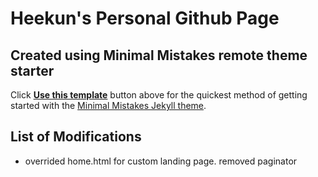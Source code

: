# Heekun's Personal Github Page

## Created using Minimal Mistakes remote theme starter
Click [**Use this template**](https://github.com/mmistakes/mm-github-pages-starter/generate) button above for the quickest method of getting started with the [Minimal Mistakes Jekyll theme](https://github.com/mmistakes/minimal-mistakes).

## List of Modifications
- overrided home.html for custom landing page. removed paginator



